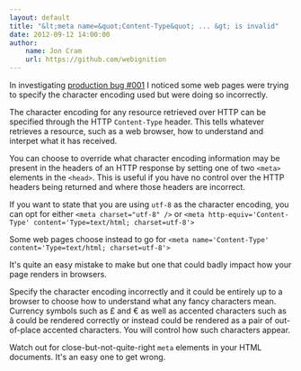 ```yaml
---
layout: default
title: "&lt;meta name=&quot;Content-Type&quot; ... &gt; is invalid"
date: 2012-09-12 14:00:00
author:
    name: Jon Cram
    url: https://github.com/webignition
---
```

    
In investigating [production bug #001](/production-bug-001-fixed/)
I noticed some web pages were trying to specify the character encoding
used but were doing so incorrectly.

The character encoding for any resource retrieved over HTTP can be specified
through the HTTP `Content-Type` header. This tells whatever
retrieves a resource, such as a web browser, how to understand and
interpet what it has received.


You can choose to override what character encoding information may be present
in the headers of an HTTP response by setting one of two `<meta>`
elements in the `<head>`. This is useful if you have
no control over the HTTP headers being returned and where those headers
are incorrect.

If you want to state that you are using `utf-8` as the character
encoding, you can opt for either `<meta charset="utf-8" />`
or `<meta http-equiv='Content-Type' content='Type=text/html; charset=utf-8'>`

Some web pages choose instead to go for `<meta name='Content-Type' content='Type=text/html; charset=utf-8'>`

It's quite an easy mistake to make but one that could badly impact how
your page renders in browsers.

Specify the character encoding incorrectly and it could be entirely up to a
browser to choose how to understand what any fancy characters mean.
Currency symbols such as &pound; and &euro; as well as accented characters
such as &acirc; could be rendered correctly or instead could be rendered
as a pair of out-of-place accented characters. You will control how such
characters appear.

Watch out for close-but-not-quite-right `meta` elements
in your HTML documents. It's an easy one to get wrong.
